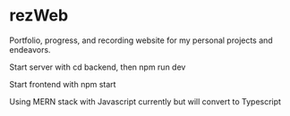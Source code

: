 # rezWeb
Portfolio, progress, and recording website for my personal projects and endeavors.

Start server with cd backend, then npm run dev

Start frontend with npm start

Using MERN stack with Javascript currently but will convert to Typescript
